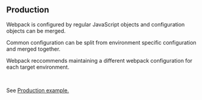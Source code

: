 ## Production

Webpack is configured by regular JavaScript objects and configuration objects can be merged. 

Common configuration can be split from environment specific configuration and merged together. 

Webpack reccommends maintaining a different webpack configuration for each target environment.

</br>

See [Production example.](src/app/5.production)
